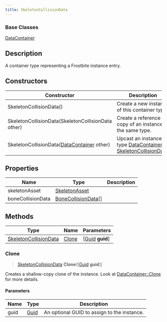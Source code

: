 ```yaml
---
title: SkeletonCollisionData
---
```

### Base Classes

[DataContainer](/vext/ref/shared/class/datacontainer)

## Description

A container type representing a Frostbite instance entry.

## Constructors

| Constructor                                                                      | Description                                                                                                                       |
| -------------------------------------------------------------------------------- | --------------------------------------------------------------------------------------------------------------------------------- |
| SkeletonCollisionData()                                                          | Create a new instance of this container type.                                                                                     |
| SkeletonCollisionData(SkeletonCollisionData other)                               | Create a reference copy of an instance of the same type.                                                                          |
| SkeletonCollisionData([DataContainer](/vext/ref/shared/class/datacontainer) other) | Upcast an instance of type [DataContainer](/vext/ref/shared/class/datacontainer) to [SkeletonCollisionData](SkeletonCollisionData). |

## Properties

| Name              | Type                                       | Description |
| ----------------- | ------------------------------------------ | ----------- |
| skeletonAsset     | [SkeletonAsset](SkeletonAsset)             |             |
| boneCollisionData | [BoneCollisionData](BoneCollisionData)\[\] |             |

## Methods

| Type                                           | Name            | Parameters                                     |
| ---------------------------------------------- | --------------- | ---------------------------------------------- |
| [SkeletonCollisionData](SkeletonCollisionData) | [Clone](#clone) | \[[Guid](/vext/ref/shared/class/guid) **guid**\] |

### Clone

> [SkeletonCollisionData](SkeletonCollisionData) **Clone**(\[[Guid](/vext/ref/shared/class/guid) **guid**\])

Creates a shallow-copy clone of the instance. Look at [DataContainer::Clone](/vext/ref/shared/class/datacontainer#clone) for more details.

#### Parameters

| Name | Type         | Description                                 |
| ---- | ------------ | ------------------------------------------- |
| guid | [Guid](Guid) | An optional GUID to assign to the instance. |
